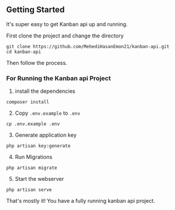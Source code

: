 ## Getting Started

It's super easy to get Kanban api up and running.

First clone the project and change the directory

```shell
git clone https://github.com/MehediHasanEmon21/kanban-api.git
cd kanban-api
```

Then follow the process.

### For Running the Kanban api Project

1. install the dependencies

```shell
composer install
```

2. Copy `.env.example` to `.env`

```shell
cp .env.example .env
```

3. Generate application key

```shell
php artisan key:generate
```

4. Run Migrations

```shell
php artisan migrate
```

5. Start the webserver

```shell
php artisan serve
```

That's mostly it! You have a fully running kanban api project.
